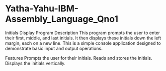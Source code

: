 # Yatha-Yahu-IBM-Assembly_Language_Qno1

Initials Display Program
Description
This program prompts the user to enter their first, middle, and last initials. It then displays these initials down the left margin, each on a new line. This is a simple console application designed to demonstrate basic input and output operations.

Features
Prompts the user for their initials.
Reads and stores the initials.
Displays the initials vertically.
